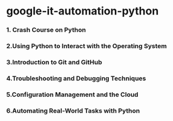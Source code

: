 # google-it-automation-python
### 1. Crash Course on Python
### 2.Using Python to Interact with the Operating System
### 3.Introduction to Git and GitHub
### 4.Troubleshooting and Debugging Techniques
### 5.Configuration Management and the Cloud
### 6.Automating Real-World Tasks with Python

